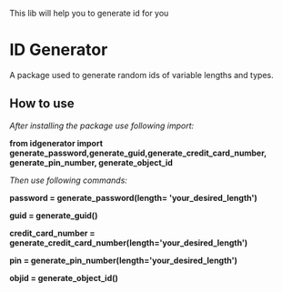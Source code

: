 This lib will help you to generate id for you


# ID Generator
A package used to generate random ids of variable lengths and types.

## How to use
_After installing the package use following import:_ <br>

**from idgenerator import generate_password,generate_guid,generate_credit_card_number,
    generate_pin_number,
    generate_object_id**

_Then use following commands:_

**password = generate_password(length= 'your_desired_length')<br>**

**guid = generate_guid()<br>**

**credit_card_number = generate_credit_card_number(length='your_desired_length') <br>**

**pin = generate_pin_number(length='your_desired_length') <br>**

**objid = generate_object_id() <br>**